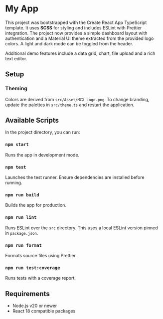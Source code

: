 # My App

This project was bootstrapped with the Create React App TypeScript template.
It uses **SCSS** for styling and includes ESLint with Prettier integration.
The project now provides a simple dashboard layout with authentication
and a Material UI theme extracted from the provided logo colors. A light
and dark mode can be toggled from the header.

Additional demo features include a data grid, chart, file upload and a
rich text editor.

## Setup

### Theming

Colors are derived from `src/Asset/MCX_Logo.png`. To change branding,
update the palettes in `src/theme.ts` and restart the application.

## Available Scripts

In the project directory, you can run:

### `npm start`

Runs the app in development mode.

### `npm test`

Launches the test runner.
Ensure dependencies are installed before running.

### `npm run build`

Builds the app for production.

### `npm run lint`

Runs ESLint over the `src` directory.
This uses a local ESLint version pinned in `package.json`.

### `npm run format`

Formats source files using Prettier.


### `npm run test:coverage`

Runs tests with a coverage report.

## Requirements

- Node.js v20 or newer
- React 18 compatible packages
